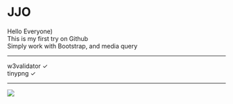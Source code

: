 # JJO
 Hello Everyone) <br>
 This is my first try on Github <br>
 Simply work with Bootstrap, and media query <br>
 <hr>
 w3validator &#10003; <br>
 tinypng &#10003;
 <hr>
 <img src="https://c.radikal.ru/c33/2102/60/edef5e637b2c.jpg" />
